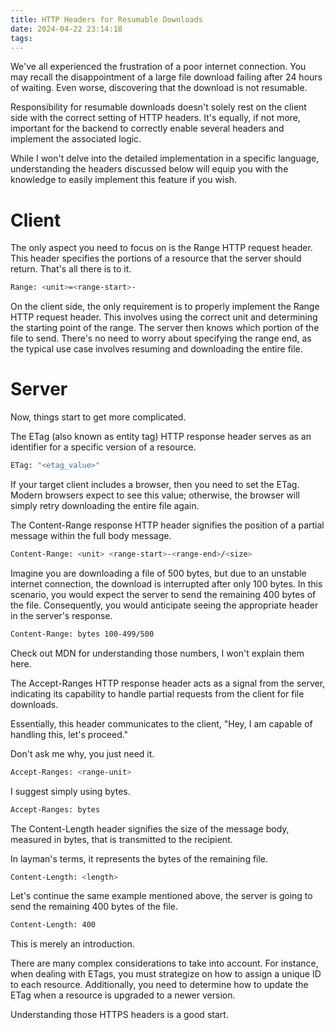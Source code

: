 ```yaml
---
title: HTTP Headers for Resumable Downloads
date: 2024-04-22 23:14:18
tags:
---
```


We've all experienced the frustration of a poor internet connection. You may recall the disappointment of a large file download failing after 24 hours of waiting. Even worse, discovering that the download is not resumable.

Responsibility for resumable downloads doesn't solely rest on the client side with the correct setting of HTTP headers. It's equally, if not more, important for the backend to correctly enable several headers and implement the associated logic.

While I won't delve into the detailed implementation in a specific language, understanding the headers discussed below will equip you with the knowledge to easily implement this feature if you wish.

# Client

The only aspect you need to focus on is the Range HTTP request header. This header specifies the portions of a resource that the server should return. That's all there is to it.

```bash
Range: <unit>=<range-start>-
```

On the client side, the only requirement is to properly implement the Range HTTP request header. This involves using the correct unit and determining the starting point of the range. The server then knows which portion of the file to send. There's no need to worry about specifying the range end, as the typical use case involves resuming and downloading the entire file.

# Server

Now, things start to get more complicated.

The ETag (also known as entity tag) HTTP response header serves as an identifier for a specific version of a resource.

```bash
ETag: "<etag_value>"
```

If your target client includes a browser, then you need to set the ETag. Modern browsers expect to see this value; otherwise, the browser will simply retry downloading the entire file again.

The Content-Range response HTTP header signifies the position of a partial message within the full body message.

```bash
Content-Range: <unit> <range-start>-<range-end>/<size>
```

Imagine you are downloading a file of 500 bytes, but due to an unstable internet connection, the download is interrupted after only 100 bytes. In this scenario, you would expect the server to send the remaining 400 bytes of the file. Consequently, you would anticipate seeing the appropriate header in the server's response.

```bash
Content-Range: bytes 100-499/500
```

Check out MDN for understanding those numbers, I won't explain them here.

The Accept-Ranges HTTP response header acts as a signal from the server, indicating its capability to handle partial requests from the client for file downloads.

Essentially, this header communicates to the client, "Hey, I am capable of handling this, let's proceed."

Don't ask me why, you just need it.

```bash
Accept-Ranges: <range-unit>
```

I suggest simply using bytes.

```bash
Accept-Ranges: bytes
```

The Content-Length header signifies the size of the message body, measured in bytes, that is transmitted to the recipient.

In layman's terms, it represents the bytes of the remaining file.

```bash
Content-Length: <length>
```

Let's continue the same example mentioned above, the server is going to send the remaining 400 bytes of the file.

```bash
Content-Length: 400
```

This is merely an introduction.

There are many complex considerations to take into account. For instance, when dealing with ETags, you must strategize on how to assign a unique ID to each resource. Additionally, you need to determine how to update the ETag when a resource is upgraded to a newer version.

Understanding those HTTPS headers is a good start.
